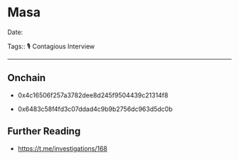 # Masa

Date:

Tags:: 🎙️ Contagious Interview


---


## Onchain

- 0x4c16506f257a3782dee8d245f9504439c21314f8

- 0x6483c58f4fd3c07ddad4c9b9b2756dc963d5dc0b







## Further Reading

- https://t.me/investigations/168